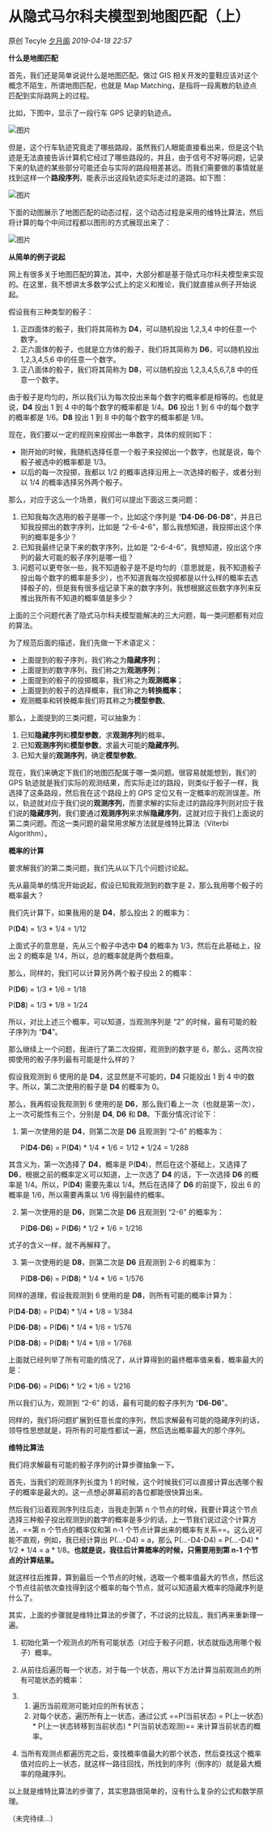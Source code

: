 # 从隐式马尔科夫模型到地图匹配（上）

原创 Tecyle [夕月阁](javascript:void(0);) *2019-04-18 22:57*

**什么是地图匹配**

首先，我们还是简单说说什么是地图匹配。做过 GIS 相关开发的童鞋应该对这个概念不陌生，所谓地图匹配，也就是 Map Matching，是指将一段离散的轨迹点匹配到实际路网上的过程。

比如，下图中，显示了一段行车 GPS 记录的轨迹点。

![图片](image/640)

但是，这个行车轨迹究竟走了哪些路段，虽然我们人眼能直接看出来，但是这个轨迹是无法直接告诉计算机它经过了哪些路段的，并且，由于信号不好等问题，记录下来的轨迹的某些部分可能还会与实际的路段相差甚远。而我们需要做的事情就是找到这样一个**路段序列**，能表示出这段轨迹实际走过的道路。如下图：

![图片](image/640)

下面的动图展示了地图匹配的动态过程，这个动态过程是采用的维特比算法，然后将计算的每个中间过程都以图形的方式展现出来了：

![图片](image/640)

**从简单的例子说起**

网上有很多关于地图匹配的算法，其中，大部分都是基于隐式马尔科夫模型来实现的。在这里，我不想讲太多数学公式上的定义和推论，我们就直接从例子开始说起。

假设我有三种类型的骰子：

1. 正四面体的骰子，我们将其简称为 **D4**，可以随机投出 1,2,3,4 中的任意一个数字。
2. 正六面体的骰子，也就是立方体的骰子，我们将其简称为 **D6**，可以随机投出 1,2,3,4,5,6 中的任意一个数字。
3. 正八面体的骰子，我们将其简称为 **D8**，可以随机投出 1,2,3,4,5,6,7,8 中的任意一个数字。

由于骰子是均匀的，所以我们认为每次投出来每个数字的概率都是相等的。也就是说，**D4** 投出 1 到 4 中的每个数字的概率都是 1/4。**D6** 投出 1 到 6 中的每个数字的概率都是 1/6。**D8** 投出 1 到 8 中的每个数字的概率都是 1/8。

现在，我们要以一定的规则来投掷出一串数字，具体的规则如下：

- 刚开始的时候，我随机选择任意一个骰子来投掷出一个数字，也就是说，每个骰子被选中的概率都是 1/3。
- 以后的每一次投掷，我都以 1/2 的概率选择沿用上一次选择的骰子，或者分别以 1/4 的概率选择另外两个骰子。

那么，对应于这么一个场景，我们可以提出下面这三类问题：

1. 已知我每次选用的骰子是哪一个，比如这个序列是 “**D4**-**D6**-**D6**-**D8**”，并且已知我投掷出的数字序列，比如是 “2-6-4-6”，那么我想知道，我投掷出这个序列的概率是多少？
2. 已知我最终记录下来的数字序列，比如是 “2-6-4-6”，我想知道，投出这个序列的最大可能的骰子序列是哪一组？
3. 问题可以更夸张一些，我不知道骰子是不是均匀的（意思就是，我不知道骰子投出每个数字的概率是多少），也不知道我每次投掷都是以什么样的概率去选择骰子的，但是我有很多组记录下来的数字序列，我想根据这些数字序列来反推出我所有不知道的概率值是多少？

上面的三个问题代表了隐式马尔科夫模型能解决的三大问题，每一类问题都有对应的算法。

为了规范后面的描述，我们先做一下术语定义：

- 上面提到的骰子序列，我们称之为**隐藏序列**；
- 上面提到的数字序列，我们称之为**观测序列**；
- 上面提到的骰子的投掷概率，我们称之为**观测概率**；
- 上面提到的骰子的选择概率，我们称之为**转换概率**；
- 观测概率和转换概率我们将其称之为**模型参数**。

那么，上面提到的三类问题，可以抽象为：

1. 已知**隐藏序列**和**模型参数**，求**观测序列**的概率。
2. 已知**观测序列**和**模型参数**，求最大可能的**隐藏序列**。
3. 已知大量的**观测序列**，确定**模型参数**。

现在，我们来确定下我们的地图匹配属于哪一类问题。很容易就能想到，我们的 GPS 轨迹就是我们实际的观测结果，而实际走过的路段，则类似于骰子一样，我选择了这条路段，然后我在这个路段上的 GPS 定位又有一定概率的观测误差。所以，轨迹就对应于我们说的**观测序列**，而要求解的实际走过的路段序列则对应于我们说的**隐藏序列**，我们要通过**观测序列**来求解**隐藏序列**，这就对应于我们上面说的第二类问题。而这一类问题的最常用求解方法就是维特比算法（Viterbi Algorithm）。

**概率的计算**

要求解我们的第二类问题，我们先从以下几个问题讨论起。

先从最简单的情况开始说起，假设已知我观测到的数字是 2，那么我用哪个骰子的概率最大？

我们先计算下，如果我用的是 **D4**，那么投出 2 的概率为：

P(**D4**) = 1/3 * 1/4 = 1/12

上面式子的意思是，先从三个骰子中选中 **D4** 的概率为 1/3，然后在此基础上，投出 2 的概率是 1/4，所以，总的概率就是两个数相乘。

那么，同样的，我们可以计算另外两个骰子投出 2 的概率：

P(**D6**) = 1/3 * 1/6 = 1/18

P(**D8**) = 1/3 * 1/8 = 1/24

所以，对比上述三个概率，可以知道，当观测序列是 “2” 的时候，最有可能的骰子序列为 “**D4**”。

那么继续上一个问题，我进行了第二次投掷，观测到的数字是 6，那么，这两次投掷使用的骰子序列最有可能是什么样的？

假设我观测到 6 使用的是 **D4**，这显然是不可能的，**D4** 只能投出 1 到 4 中的数字。所以，第二次使用的骰子是 **D4** 的概率为 0。

那么，我再假设我观测到 6 使用的是 **D6**，那么我们看上一次（也就是第一次），上一次可能性有三个，分别是 **D4**, **D6** 和 **D8**。下面分情况讨论下：

1. 第一次使用的是 **D4**，则第二次是 **D6** 且观测到 “2-6” 的概率为：

   P(**D4**-**D6**) = P(**D4**) * 1/4 * 1/6 = 1/12 * 1/24 = 1/288

其含义为，第一次选择了 **D4**，概率是 P(**D4**)，然后在这个基础上，又选择了 **D6**，根据之前的概率定义可以知道，上一次选了 **D4** 的话，下一次选择 **D6** 的概率是 1/4。所以，P(**D4**) 需要先乘以 1/4。然后在选择了 **D6** 的前提下，投出 6 的概率是 1/6，所以需要再乘以 1/6 得到最终的概率。

2. 第一次使用的是 **D6**，则第二次是 **D6** 且观测到 “2-6” 的概率为：

   P(**D6**-**D6**) = P(**D6**) * 1/2 * 1/6 = 1/216

式子的含义一样，就不再解释了。

3. 第一次使用的是 **D8**，则第二次是 **D6** 且观测到 2-6 的概率为：

   P(**D8**-**D6**) = P(**D8**) * 1/4 * 1/6 = 1/576

同样的道理，假设我观测到 6 使用的是 **D8**，则所有可能的概率计算为：

P(**D4**-**D8**) = P(**D4**) * 1/4 * 1/8 = 1/384

P(**D6**-**D8**) = P(**D6**) * 1/4 * 1/8 = 1/576

P(**D8**-**D8**) = P(**D8**) * 1/4 * 1/8 = 1/768



上面就已经列举了所有可能的情况了，从计算得到的最终概率值来看，概率最大的是：

P(**D6**-**D6**) = P(**D6**) * 1/2 * 1/6 = 1/216

所以我们认为，观测到 “2-6” 的话，最有可能的骰子序列为 “**D6**-**D6**”。

同样的，我们将问题扩展到任意长度的序列，然后求解最有可能的隐藏序列的话，领导性思想就是，将所有的可能性都试一遍，然后选出概率最大的那个序列。

**维特比算法**

我们将求解最有可能的骰子序列的计算步骤抽象一下。

首先，当我们的观测序列长度为 1 的时候，这个时候我们可以直接计算出选哪个骰子的概率是最大的。这一点想必屏幕前的各位都能很快算出来。

然后我们沿着观测序列往后走，当我走到第 n 个节点的时候，我要计算这个节点选择三种骰子投出观测到的数字的概率是多少的话，上一节我们说过这个计算方法，==第 n 个节点的概率仅和第 n-1 个节点计算出来的概率有关系==。这么说可能不直观，例如，我已经计算出 P(...-D4) = a，那么 P(...-D4-D4) = P(...-D4) * 1/2 * 1/4 = a * 1/8。**也就是说，我往后计算概率的时候，只需要用到第 n-1 个节点的计算结果。**

就这样往后推算，算到最后一个节点的时候，选取一个概率值最大的节点，然后这个节点往前依次查找得到这个概率的每个节点，就可以知道最大概率的隐藏序列是什么了。

其实，上面的步骤就是维特比算法的步骤了，不过说的比较乱，我们再来重新理一遍。

1. 初始化第一个观测点的所有可能状态（对应于骰子问题，状态就指选用哪个骰子）概率。

2. 从前往后遍历每一个状态，对于每一个状态，用以下方法计算当前观测点的所有可能状态的概率：

3. 1. 遍历当前观测可能对应的所有状态；
   2. 对每个状态，遍历所有上一状态，通过公式 ==P(当前状态) = P(上一状态) * P(上一状态转移到当前状态) * P(当前状态观测)== 来计算当前状态的概率。

4. 当所有观测点都遍历完之后，查找概率值最大的那个状态，然后查找这个概率值对应的上一状态，就这样一路往回找，所找到的序列（倒序的）就是最大概率的隐藏序列。

以上就是维特比算法的步骤了，其实思路很简单的，没有什么复杂的公式和数学原理。



（未完待续...）